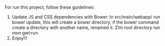 For run this project, follow these guidelines:

1) Update JS and CSS dependencies with Bower: In src/main/webapp/ run bower update, this will create a bower directory, if the bower command create a directory with another name, renamed it.
2)In root directory run mvn gwt:run
3) Enjoy!!!


  
